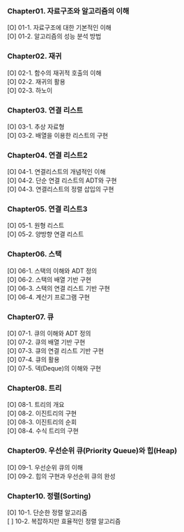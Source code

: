 ### Chapter01. 자료구조와 알고리즘의 이해

[O] 01-1. 자료구조에 대한 기본적인 이해  
[O] 01-2. 알고리즘의 성능 분석 방법

### Chapter02. 재귀

[O] 02-1. 함수의 재귀적 호출의 이해  
[O] 02-2. 재귀의 활용  
[O] 02-3. 하노이

### Chapter03. 연결 리스트

[O] 03-1. 추상 자료형  
[O] 03-2. 배열을 이용한 리스트의 구현

### Chapter04. 연결 리스트2

[O] 04-1. 연결리스트의 개념적인 이해  
[O] 04-2. 단순 연결 리스트의 ADT와 구현  
[O] 04-3. 연결리스트의 정렬 삽입의 구현

### Chapter05. 연결 리스트3

[O] 05-1. 원형 리스트  
[O] 05-2. 양방향 연결 리스트

### Chapter06. 스택

[O] 06-1. 스택의 이해와 ADT 정의  
[O] 06-2. 스택의 배열 기반 구현  
[O] 06-3. 스택의 연결 리스트 기반 구현  
[O] 06-4. 계산기 프로그램 구현

### Chapter07. 큐

[O] 07-1. 큐의 이해와 ADT 정의  
[O] 07-2. 큐의 배열 기반 구현  
[O] 07-3. 큐의 연결 리스트 기반 구현  
[O] 07-4. 큐의 활용  
[O] 07-5. 덱(Deque)의 이해와 구현

### Chapter08. 트리

[O] 08-1. 트리의 개요  
[O] 08-2. 이진트리의 구현  
[O] 08-3. 이진트리의 순회  
[O] 08-4. 수식 트리의 구현

### Chapter09. 우선순위 큐(Priority Queue)와 힙(Heap)

[O] 09-1. 우선순위 큐의 이해  
[O] 09-2. 힙의 구현과 우선순위 큐의 완성

### Chapter10. 정렬(Sorting)

[O] 10-1. 단순한 정렬 알고리즘  
[ ] 10-2. 복잡하지만 효율적인 정렬 알고리즘
